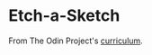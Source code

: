 # Etch-a-Sketch
<!-- [View the site here (Not up yet)](https://kurtyilmaz.github.io/etch-a-sketch) -->

From The Odin Project's [curriculum](https://www.theodinproject.com/courses/web-development-101/lessons/etch-a-sketch-project?ref=lnav).